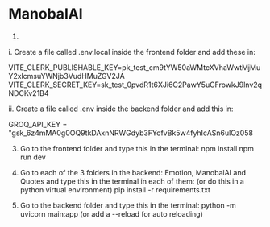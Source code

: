 # ManobalAI

1. 
   
   i. Create a file called .env.local inside the frontend folder and add these in:
      
   VITE_CLERK_PUBLISHABLE_KEY=pk_test_cm9tYW50aWMtcXVhaWwtMjMuY2xlcmsuYWNjb3VudHMuZGV2JA
   VITE_CLERK_SECRET_KEY=sk_test_0pvdR1t6XJi6C2PawY5uGFrowkJ9lnv2qNDCKv21B4

   ii. Create a file called .env inside the backend folder and add this in:

   GROQ_API_KEY = "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

3. Go to the frontend folder and type this in the terminal:
 npm install
 npm run dev

4. Go to each of the 3 folders in the backend: Emotion, ManobalAI and Quotes and type this in the terminal in each of them: (or do this in a python virtual environment)
   pip install -r requirements.txt

5. Go to the backend folder and type this in the terminal:
   python -m uvicorn main:app (or add a --reload for auto reloading)

 
